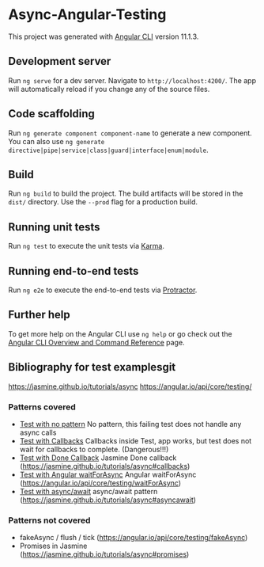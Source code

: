 # Async-Angular-Testing

This project was generated with [Angular CLI](https://github.com/angular/angular-cli) version 11.1.3.

## Development server

Run `ng serve` for a dev server. Navigate to `http://localhost:4200/`. The app will automatically reload if you change any of the source files.

## Code scaffolding

Run `ng generate component component-name` to generate a new component. You can also use `ng generate directive|pipe|service|class|guard|interface|enum|module`.

## Build

Run `ng build` to build the project. The build artifacts will be stored in the `dist/` directory. Use the `--prod` flag for a production build.

## Running unit tests

Run `ng test` to execute the unit tests via [Karma](https://karma-runner.github.io).

## Running end-to-end tests

Run `ng e2e` to execute the end-to-end tests via [Protractor](http://www.protractortest.org/).

## Further help

To get more help on the Angular CLI use `ng help` or go check out the [Angular CLI Overview and Command Reference](https://angular.io/cli) page.

## Bibliography for test examplesgit

https://jasmine.github.io/tutorials/async
https://angular.io/api/core/testing/

### Patterns covered
* [Test with no pattern](src/app/app.component.nooooo.spec.ts) No pattern, this failing test does not handle any async calls
* [Test with Callbacks](src/app/app.component.noway.spec.ts) Callbacks inside Test, app works, but test does not wait for callbacks to complete. (Dangerous!!!)
* [Test with Done Callback](src/app/app.component.done.spec.ts) Jasmine Done callback (https://jasmine.github.io/tutorials/async#callbacks)
* [Test with Angular waitForAsync](src/app/app.component.angular.spec.ts) Angular waitForAsync (https://angular.io/api/core/testing/waitForAsync)
* [Test with async/await](src/app/app.component.asyncawait.spec.ts) async/await pattern (https://jasmine.github.io/tutorials/async#asyncawait)

### Patterns not covered
* fakeAsync / flush / tick (https://angular.io/api/core/testing/fakeAsync)
* Promises in Jasmine (https://jasmine.github.io/tutorials/async#promises)
